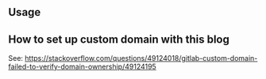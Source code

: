 #

## Usage

## How to set up custom domain with this blog

See: https://stackoverflow.com/questions/49124018/gitlab-custom-domain-failed-to-verify-domain-ownership/49124195

